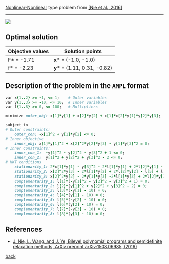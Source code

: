 [Nonlinear-Nonlinear](/test-problems/NLP-NLP-problems) type problem from [\[Nie et al., 2016\]][Nie et al., 2016]

---

![](https://github.com/basblsolver/test-problems/wiki/images/nwj_2016_02_eq.jpg)

## Optimal solution

Objective values   | Solution points              |
------------------ | ---------------------------- |
F* = -1.71         | __x__* = (-1.0, -1.0)        |
f* = -2.23         | __y__* = (1.11, 0.31, -0.82) |

## Description of the problem in the `AMPL` format

```ruby
var x{1..2} >= -1, <= 1;    # Outer variables
var y{1..3} >= -10, <= 10;  # Inner variables
var l{1..8} >= 0, <= 100;   # Multipliers

minimize outer_obj: x[1]*y[1] + x[2]*y[2] + x[1]*x[2]*y[1]*y[2]*y[3];

subject to
# Outer constraints:
    outer_con: -x[1]^2 + y[1]*y[2] <= 0;
# Inner objective
    inner_obj: x[1]*y[1]^2 + x[2]^2*y[2]*y[3] - y[1]*y[3]^2 = 0;
# Inner constraints:
    inner_con_1:  -y[1]^2 - y[2]^2 - y[3]^2 + 1 <= 0;
    inner_con_2:  y[1]^2 + y[2]^2 + y[3]^2 - 2 <= 0;
# KKT conditions
    stationarity_1: 2*x[1]*y[1] - y[3]^2 - 2*l[1]*y[1] + 2*l[2]*y[1] - l[3] + l[4] = 0;
    stationarity_2: x[2]^2*y[3] - 2*l[1]*y[2] + 2*l[2]*y[2] - l[5] + l[6] = 0;
    stationarity_3: x[2]^2*y[2] - 2*y[1]*y[3] -2*l[1]*y[3] + 2*l[2]*y[3] - l[7] + l[8] = 0;
    complementarity_1: l[1]*(-y[1]^2 - y[2]^2 - y[3]^2 + 1) = 0;
    complementarity_2: l[2]*(y[1]^2 + y[2]^2 + y[3]^2 - 2) = 0;
    complementarity_3: l[3]*(-y[1] - 10) = 0;
    complementarity_4: l[4]*(y[1] - 10) = 0;
    complementarity_5: l[5]*(-y[2] - 10) = 0;
    complementarity_6: l[6]*(y[2] - 10) = 0;
    complementarity_7: l[7]*(-y[3] - 10) = 0;
    complementarity_8: l[8]*(y[3] - 10) = 0;
```

##  References

 - [J. Nie, L. Wang, and J. Ye, Bilevel polynomial programs and semidefinite relaxation methods, ArXiv preprint arXiv:1508.06985, (2016)](https://arxiv.org/pdf/1508.06985v3.pdf)

 [back](/test-problems/NLP-NLP-problems)

[Nie et al., 2016]: https://arxiv.org/pdf/1508.06985v3.pdf
